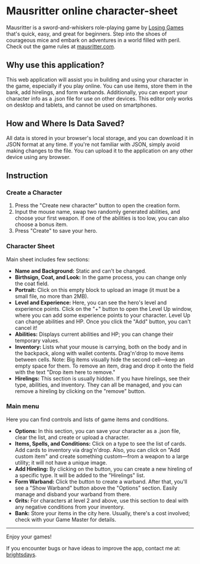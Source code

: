 # Mausritter online character-sheet

Mausritter is a sword-and-whiskers role-playing game by [Losing Games](https://losing.games/) that's quick, easy, and great for beginners. Step into the shoes of courageous mice and embark on adventures in a world filled with peril. Check out the game rules at [mausritter.com](https://mausritter.com).

## Why use this application?

This web application will assist you in building and using your character in the game, especially if you play online. You can use items, store them in the bank, add hirelings, and form warbands. Additionally, you can export your character info as a .json file for use on other devices.
This editor only works on desktop and tablets, and cannot be used on smartphones.

## How and Where Is Data Saved?

All data is stored in your browser's local storage, and you can download it in JSON format at any time. If you're not familiar with JSON, simply avoid making changes to the file. You can upload it to the application on any other device using any browser.

## Instruction

### Create a Character

1. Press the "Create new character" button to open the creation form.
2. Input the mouse name, swap two randomly generated abilities, and choose your first weapon. If one of the abilities is too low, you can also choose a bonus item.
3. Press "Create" to save your hero.

### Character Sheet

Main sheet includes few sections:

- **Name and Background:** Static and can't be changed.
- **Birthsign, Coat, and Look:** In the game process, you can change only the coat field.
- **Portrait:** Click on this empty block to upload an image (it must be a small file, no more than 2MB).
- **Level and Experience:** Here, you can see the hero's level and experience points. Click on the "+" button to open the Level Up window, where you can add some experience points to your character. Level Up can change abilities and HP. Once you click the "Add" button, you can't cancel it!
- **Abilities:** Displays current abilities and HP; you can change their temporary values.
- **Inventory:** Lists what your mouse is carrying, both on the body and in the backpack, along with wallet contents. Drag'n'drop to move items between cells. Note: Big items visually hide the second cell—keep an empty space for them. To remove an item, drag and drop it onto the field with the text "Drop item here to remove."
- **Hirelings:** This section is usually hidden. If you have hirelings, see their type, abilities, and inventory. They can all be managed, and you can remove a hireling by clicking on the "remove" button.

### Main menu

Here you can find controls and lists of game items and conditions.

- **Options:** In this section, you can save your character as a .json file, clear the list, and create or upload a character.
- **Items, Spells, and Conditions:** Click on a type to see the list of cards. Add cards to inventory via drag'n'drop. Also, you can click on "Add custom item" and create something custom—from a weapon to a large utility; it will not have a unique image.
- **Add Hireling:** By clicking on the button, you can create a new hireling of a specific type. It will be added to the "Hirelings" list.
- **Form Warband:** Click the button to create a warband. After that, you'll see a "Show Warband" button above the "Options" section. Easily manage and disband your warband from there.
- **Grits:** For characters at level 2 and above, use this section to deal with any negative conditions from your inventory.
- **Bank:** Store your items in the city here. Usually, there's a cost involved; check with your Game Master for details.

---

Enjoy your games!

If you encounter bugs or have ideas to improve the app, contact me at: [brightsdays](https://brightsdays.github.io/contacts).
